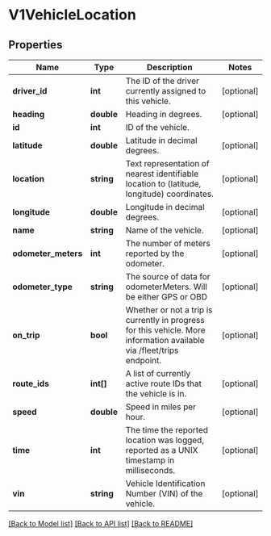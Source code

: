 # V1VehicleLocation

## Properties
Name | Type | Description | Notes
------------ | ------------- | ------------- | -------------
**driver_id** | **int** | The ID of the driver currently assigned to this vehicle. | [optional] 
**heading** | **double** | Heading in degrees. | [optional] 
**id** | **int** | ID of the vehicle. | 
**latitude** | **double** | Latitude in decimal degrees. | [optional] 
**location** | **string** | Text representation of nearest identifiable location to (latitude, longitude) coordinates. | [optional] 
**longitude** | **double** | Longitude in decimal degrees. | [optional] 
**name** | **string** | Name of the vehicle. | [optional] 
**odometer_meters** | **int** | The number of meters reported by the odometer. | [optional] 
**odometer_type** | **string** | The source of data for odometerMeters. Will be either GPS or OBD | [optional] 
**on_trip** | **bool** | Whether or not a trip is currently in progress for this vehicle. More information available via /fleet/trips endpoint. | [optional] 
**route_ids** | **int[]** | A list of currently active route IDs that the vehicle is in. | [optional] 
**speed** | **double** | Speed in miles per hour. | [optional] 
**time** | **int** | The time the reported location was logged, reported as a UNIX timestamp in milliseconds. | [optional] 
**vin** | **string** | Vehicle Identification Number (VIN) of the vehicle. | [optional] 

[[Back to Model list]](../README.md#documentation-for-models) [[Back to API list]](../README.md#documentation-for-api-endpoints) [[Back to README]](../README.md)


